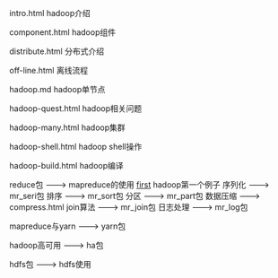 intro.html hadoop介绍

component.html hadoop组件

distribute.html 分布式介绍

off-line.html 离线流程

hadoop.md hadoop单节点

hadoop-quest.html hadoop相关问题

hadoop-many.html hadoop集群

hadoop-shell.html hadoop shell操作

hadoop-build.html hadoop编译

reduce包 ---> mapreduce的使用
[first](https://github.com/pengfen/spark-learn/tree/master/src/main/java/hadoop/first) hadoop第一个例子
序列化 ---> mr_seri包
排序   ---> mr_sort包
分区   ---> mr_part包
数据压缩 ---> compress.html
join算法 ---> mr_join包
日志处理 ---> mr_log包

mapreduce与yarn ---> yarn包

hadoop高可用 ---> ha包

hdfs包 ---> hdfs使用
